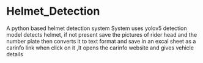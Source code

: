 # Helmet_Detection
A python based helmet detection system 
System uses yolov5 detection model detects helmet, if not present save the pictures of rider head and the number plate then converts it to text format and save in an excal sheet as a carinfo link when click on it ,It opens the carinfo website and gives vehicle details
